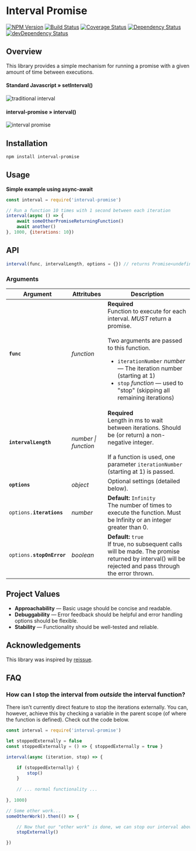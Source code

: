 # Interval Promise

[![NPM Version](https://img.shields.io/npm/v/interval-promise.svg)](https://npmjs.org/package/interval-promise)
[![Build Status](https://travis-ci.org/andyfleming/interval-promise.svg?branch=master)](https://travis-ci.org/andyfleming/interval-promise)
[![Coverage Status](https://coveralls.io/repos/github/andyfleming/interval-promise/badge.svg?branch=master)](https://coveralls.io/github/andyfleming/interval-promise?branch=master)
[![Dependency Status](https://david-dm.org/andyfleming/interval-promise.svg)](https://david-dm.org/andyfleming/interval-promise)
[![devDependency Status](https://david-dm.org/andyfleming/interval-promise/dev-status.svg)](https://david-dm.org/andyfleming/interval-promise#info=devDependencies)

## Overview

This library provides a simple mechanism for running a promise with a given amount of time between executions.

#### Standard Javascript » setInterval()

![traditional interval](https://user-images.githubusercontent.com/721038/33246371-9d0a6e56-d2c8-11e7-9787-cd67354c9f38.png)

#### interval-promise » interval()

![interval promise](https://user-images.githubusercontent.com/721038/33246370-9cf05a20-d2c8-11e7-816c-744ee6b5a094.png)


## Installation

```bash
npm install interval-promise
```

## Usage

**Simple example using async-await**

```javascript
const interval = require('interval-promise')

// Run a function 10 times with 1 second between each iteration
interval(async () => {
    await someOtherPromiseReturningFunction()
    await another()
}, 1000, {iterations: 10})
```

## API

```javascript
interval(func, intervalLength, options = {}) // returns Promise<undefined>
```

### Arguments

<table>
    <thead>
        <tr>
            <th>Argument</th>
            <th>Attritubes</th>
            <th>Description</th>
        </tr>
    </thead>
    <tbody>
        <tr>
            <td><code><b>func</b></code></td>
            <td><i>function</i></td>
            <td><b>Required</b><br>Function to execute for each interval. <i>MUST</i> return a promise.<br><br>Two arguments are passed to this function.
                <ul>
                    <li><code>iterationNumber</code> <i>number</i> — The iteration number (starting at 1)</li>
                    <li><code>stop</code> <i>function</i> — used to "stop" (skipping all remaining iterations)</li>
                </ul>
            </td>
        </tr>
        <tr>
            <td><code><b>intervalLength</b></code></td>
            <td><i>number | function</i></td>
            <td><b>Required</b><br>Length in ms to wait between iterations. Should be (or return) a non-negative integer.<br><br>If a function is used, one parameter <code>iterationNumber</code> (starting at 1) is passed.</td>
        </tr>
        <tr>
            <td><code><b>options</b></code></td>
            <td><i>object</i></td>
            <td>Optional settings (detailed below).
        <tr>
            <td><code>options.<b>iterations</b></code></td>
            <td><i>number</i></td>
            <td><b>Default: </b><code>Infinity</code><br>The number of times to execute the function. Must be Infinity or an integer greater than 0.</td>
        </tr>
        <tr>
            <td><code>options.<b>stopOnError</b></code></td>
            <td><i>boolean</i></td>
            <td><b>Default: </b><code>true</code><br>If true, no subsequent calls will be made. The promise returned by interval() will be rejected and pass through the error thrown.</td> 
        </tr>
    </tbody>
</table>

## Project Values

* **Approachability** — Basic usage should be concise and readable.
* **Debuggability** — Error feedback should be helpful and error handling options should be flexible.
* **Stability** — Functionality should be well-tested and reliable.

## Acknowledgements

This library was inspired by [reissue](https://github.com/DonutEspresso/reissue).

## FAQ

### How can I stop the interval from _outside_ the interval function?

There isn't currently direct feature to stop the iterations externally. You can, however, achieve this by checking a variable in the parent scope (of where the function is defined). Check out the code below.

```js
const interval = require('interval-promise')

let stoppedExternally = false
const stoppedExternally = () => { stoppedExternally = true }

interval(async (iteration, stop) => {

    if (stoppedExternally) {
        stop()
    }
    
    // ... normal functionality ...
    
}, 1000)

// Some other work...
someOtherWork().then(() => {

    // Now that our "other work" is done, we can stop our interval above with:
    stopExternally()

})
```
